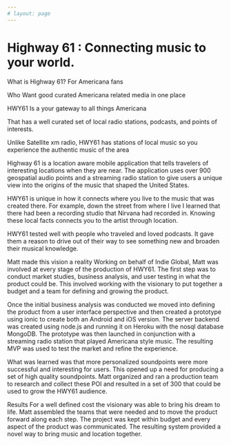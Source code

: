 ```yaml
---
# layout: page
---
```


# Highway 61 : Connecting music to your world.


What is Highway 61?
For Americana fans

Who Want good curated Americana related media in one place

HWY61 Is a your gateway to all things Americana

That has a well curated set of local radio stations, podcasts, and points of interests.

Unlike Satellite xm radio, HWY61 has stations of local music so you experience the authentic music of the area

Highway 61 is a location aware mobile application that tells travelers of interesting locations when they are near. The application uses over 900 geospatial audio points and a streaming radio station to give users a unique view into the origins of the music that shaped the United States.

HWY61 is unique in how it connects where you live to the music that was created there. For example, down the street from where I live I learned that there had been a recording studio that Nirvana had recorded in. Knowing these local facts connects you to the artist through location.

HWY61 tested well with people who traveled and loved podcasts. It gave them a reason to drive out of their way to see something new and broaden their musical knowledge.

Matt made this vision a reality
Working on behalf of Indie Global, Matt was involved at every stage of the production of HWY61. The first step was to conduct market studies, business analysis, and user testing in what the product could be. This involved working with the visionary to put together a budget and a team for defining and growing the product.

Once the initial business analysis was conducted we moved into defining the product from a user interface perspective and then created a prototype using ionic to create both an Android and iOS version. The server backend was created using node.js and running it on Heroku with the nosql database MongoDB. The prototype was then launched in conjunction with a streaming radio station that played Americana style music. The resulting MVP was used to test the market and refine the experience.

What was learned was that more personalized soundpoints were more successful and interesting for users. This opened up a need for producing a set of high quality soundpoints. Matt organized and ran a production team to research and collect these POI and resulted in a set of 300 that could be used to grow the HWY61 audience.

Results
For a well defined cost the visionary was able to bring his dream to life. Matt assembled the teams that were needed and to move the product forward along each step. The project was kept within budget and every aspect of the product was communicated. The resulting system provided a novel way to bring music and location together.
